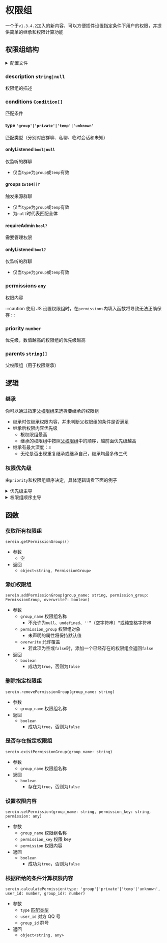 # 权限组

一个于`v1.3.4.2`加入的新内容，可以方便插件设置指定条件下用户的权限，并提供简单的继承和权限计算功能

## 权限组结构

<details>
  <summary>配置文件</summary>

```json title="permission.json" showLineNumbers
{
  "default": {
    "description": "Serein内置权限组",   // 介绍
    "conditions": [                     // 匹配条件
      {
        "type": "group",                // 类型
        "onlyListened": true            // 仅监听的群聊
      },
      {
        "type": "private"
      }
    ],
    "permissions": {                    // 权限内容
      "permission1": {                  // 权限对象
        "object": {
          "bool": true
        },
        "array": [
          1,
          2,
          3
        ],
        "string": "text",
        "number": 114514,
        "null": null
      }
    },
    "priority": 0,                      // 优先级
    "parents": []                       // 父权限组
  }
}
```

</details>

### description `string|null`

权限组的描述

### conditions `Condition[]`

匹配条件

#### type `'group'|'private'|'temp'|'unknown'`

匹配类型（分别对应群聊、私聊、临时会话和未知）

#### onlyListened `bool|null`

仅监听的群聊

- 仅当`type`为`group`或`temp`有效

#### groups `Int64[]?`

触发来源群聊

- 仅当`type`为`group`或`temp`有效
- 为`null`时代表匹配全体

#### requireAdmin `bool?`

需要管理权限

#### onlyListened `bool?`

仅监听的群聊

- 仅当`type`为`group`或`temp`有效

### permissions `any`

权限内容

:::caution
使用 JS 设置权限组时，在`permissions`内填入函数将导致无法正确保存
:::

### priority `number`

优先级，数值越高的权限组的优先级越高

### parents `string[]`

父权限组（用于权限继承）

## 逻辑

### 继承

你可以通过指定[父权限组](#parents-string)来选择要继承的权限组

- 继承时仅继承权限内容，并未判断父权限组的条件是否满足
- 继承后权限内容优先级
  - 根权限组最高
  - 继承的权限组中按照[父权限组](#parents-string)中的顺序，越前面优先级越高
- 继承有最大深度：`3`
  - 无论是否出现重复继承或继承自己，继承均最多传三代

### 权限优先级

由`priority`和权限组顺序决定，具体逻辑请看下面的例子

<details>
  <summary>优先级主导</summary>

```json showLineNumbers
{
  "test1": {
    "description": "测试权限组1",
    "conditions": [
      // ...
    ],
    "permissions": {
      "example.perm": "1"
    },
    // highlight-next-line
    "priority": 999,
    "parents": []
  },
  "test2": {
    "description": "测试权限组2",
    "conditions": [
      // ...
    ],
    "permissions": {
      "example.perm": "2"
    },
    // highlight-next-line
    "priority": 0,
    "parents": []
  }
}
```

以上两个权限组，有**不同**的优先级，但都有相同的权限`key`

因为`测试权限组1`的优先级`999`大于`测试权限组2`，故获取到的`example.perm`权限为`"1"`

</details>

<details>
  <summary>权限组顺序主导</summary>

```json showLineNumbers
{
  // highlight-next-line
  "test1": {
    "description": "测试权限组1",
    "conditions": [
      // ...
    ],
    "permissions": {
      "example.perm": "1"
    },
    "priority": 0,
    "parents": []
  },
  // highlight-next-line
  "test2": {
    "description": "测试权限组2",
    "conditions": [
      // ...
    ],
    "permissions": {
      "example.perm": "2"
    },
    "priority": 0,
    "parents": []
  }
}
```

以上两个权限组，有**相同**的优先级和相同的权限`key`

因为`测试权限组1`的顺序先于`测试权限组2`，故获取到的`example.perm`权限为`"1"`

</details>

## 函数

### 获取所有权限组

`serein.getPermissionGroups()`

- 参数
  - 空
- 返回
  - `object<string, PermissionGroup>`

### 添加权限组

`serein.addPermissionGroup(group_name: string, permission_group: PermissionGroup, overwrite?: boolean)`

- 参数
  - `group_name` 权限组名称
    - 不允许为`null`、`undefined`、`''`*（空字符串）*或纯空格字符串
  - `permission_group` 权限组对象
    - 未声明的属性将保持默认值
  - `overwrite` 允许覆盖
    - 若此项为空或`false`时，添加一个已经存在的权限组会返回`false`
- 返回
  - `boolean`
    - 成功为`true`，否则为`false`

### 删除指定权限组

`serein.removePermissionGroup(group_name: string)`

- 参数
  - `group_name` 权限组名称
- 返回
  - `boolean`
    - 成功为`true`，否则为`false`

### 是否存在指定权限组

`serein.existPermissionGroup(group_name: string)`

- 参数
  - `group_name` 权限组名称
- 返回
  - `boolean`
    - 存在为`true`，否则为`false`

### 设置权限内容

`serein.setPermission(group_name: string, permission_key: string, permission: any)`

- 参数
  - `group_name` 权限组名称
  - `permission_key` 权限 key
  - `permission` 权限内容
- 返回
  - `boolean`
    - 成功为`true`，否则为`false`

### 根据所给的条件计算权限内容

`serein.calculatePermission(type: 'group'|'private'|'temp'|'unknown', user_id: number, group_id?: number)`

- 参数
  - `type` [匹配类型](#type-groupprivatetempunknown)
  - `user_id` 对方 QQ 号
  - `group_id` 群号
- 返回
  - `object<string, any>`
